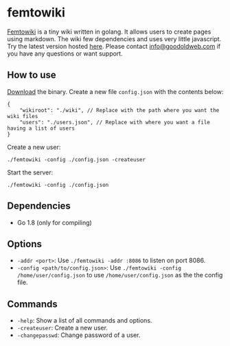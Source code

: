 femtowiki
=========

[Femtowiki](www.goodoldweb.com/femtowiki/) is a tiny wiki written in golang.
It allows users to create pages using markdown.
The wiki few dependencies and uses very little javascript.
Try the latest version hosted [here](https://wiki.goodoldweb.com/).
Please contact [info@goodoldweb.com](mailto:info@goodoldweb.com) if you have any questions or want support.

How to use
----------

[Download](https://github.com/s-gv/femtowiki/releases) the binary.
Create a new file `config.json` with the contents below:

```
{
    "wikiroot": "./wiki", // Replace with the path where you want the wiki files
    "users": "./users.json", // Replace with where you want a file having a list of users
}
```

Create a new user:

```
./femtowiki -config ./config.json -createuser
```

Start the server:

```
./femtowiki -config ./config.json
```

Dependencies
------------

- Go 1.8 (only for compiling)

Options
-------

- `-addr <port>`: Use `./femtowiki -addr :8086` to listen on port 8086.
- `-config <path/to/config.json>`: Use `./femtowiki -config /home/user/config.json` to use `/home/user/config.json` as the the config file.

Commands
--------

- `-help`: Show a list of all commands and options.
- `-createuser`: Create a new user.
- `-changepasswd`: Change password of a user.

